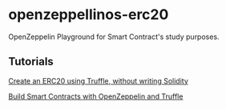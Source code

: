 # openzeppellinos-erc20
OpenZeppelin Playground for Smart Contract's study purposes.

## Tutorials
[Create an ERC20 using Truffle, without writing Solidity](https://forum.openzeppelin.com/t/create-an-erc20-using-truffle-without-writing-solidity/2713)

[Build Smart Contracts with OpenZeppelin and Truffle](https://medium.com/@ethdapp/build-smart-contracts-with-openzeppelin-and-truffle-67b2851d3b07)
